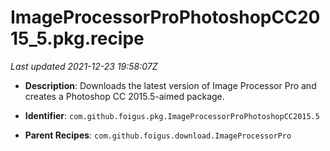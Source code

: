 # ImageProcessorProPhotoshopCC2015_5.pkg.recipe

_Last updated 2021-12-23 19:58:07Z_

- **Description**: Downloads the latest version of Image Processor Pro and creates a Photoshop CC 2015.5-aimed package.

- **Identifier**: `com.github.foigus.pkg.ImageProcessorProPhotoshopCC2015.5`

- **Parent Recipes**: `com.github.foigus.download.ImageProcessorPro`